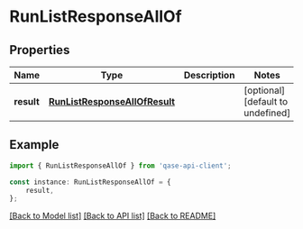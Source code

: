 # RunListResponseAllOf


## Properties

Name | Type | Description | Notes
------------ | ------------- | ------------- | -------------
**result** | [**RunListResponseAllOfResult**](RunListResponseAllOfResult.md) |  | [optional] [default to undefined]

## Example

```typescript
import { RunListResponseAllOf } from 'qase-api-client';

const instance: RunListResponseAllOf = {
    result,
};
```

[[Back to Model list]](../README.md#documentation-for-models) [[Back to API list]](../README.md#documentation-for-api-endpoints) [[Back to README]](../README.md)
